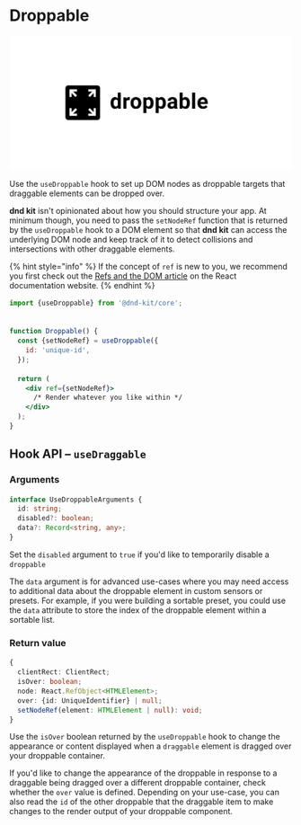 # Droppable

![](../.gitbook/assets/droppable-large.svg)

Use the `useDroppable` hook to set up DOM nodes as droppable targets that draggable elements can be dropped over. 

**dnd kit** isn't opinionated about how you should structure your app. At minimum though, you need to pass the `setNodeRef` function that is returned by the `useDroppable` hook to a DOM element so that **dnd kit** can access the underlying DOM node and keep track of it to detect collisions and intersections with other draggable elements. 

{% hint style="info" %}
 If the concept of `ref` is new to you, we recommend you first check out the [Refs and the DOM article](https://reactjs.org/docs/refs-and-the-dom.html#adding-a-ref-to-a-dom-element) on the React documentation website.
{% endhint %}

```jsx
import {useDroppable} from '@dnd-kit/core';


function Droppable() {
  const {setNodeRef} = useDroppable({
    id: 'unique-id',
  });
  
  return (
    <div ref={setNodeRef}>
      /* Render whatever you like within */
    </div>
  );
}
```

## Hook API – `useDraggable`

### Arguments

```typescript
interface UseDroppableArguments {
  id: string;
  disabled?: boolean;
  data?: Record<string, any>;
}
```

Set the `disabled` argument to `true` if you'd like to temporarily disable a `droppable` 

The `data` argument is for advanced use-cases where you may need access to additional data about the droppable element in custom sensors or presets. For example, if you were building a sortable preset, you could use the `data` attribute to store the index of the droppable element within a sortable list.  

### Return value

```typescript
{
  clientRect: ClientRect;
  isOver: boolean;
  node: React.RefObject<HTMLElement>;
  over: {id: UniqueIdentifier} | null;
  setNodeRef(element: HTMLElement | null): void;
}
```

Use the `isOver` boolean returned by the `useDroppable` hook to change the appearance or content displayed when a `draggable` element is dragged over your droppable container. 

If you'd like to change the appearance of the droppable in response to a draggable being dragged over a different droppable container, check whether the `over` value is defined. Depending on your use-case, you can also read the `id` of the other droppable that the draggable item to make changes to the render output of your droppable component.

